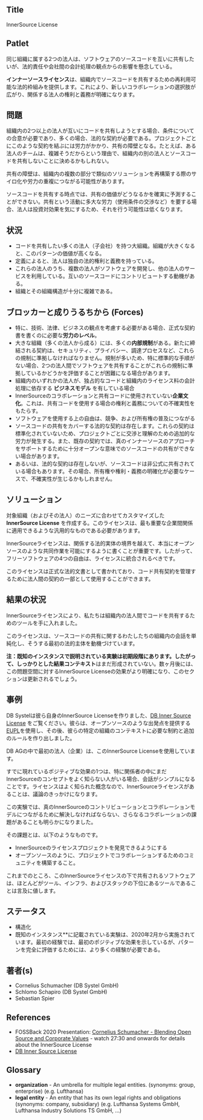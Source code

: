 ## Title

InnerSource License

## Patlet

同じ組織に属する2つの法人は、ソフトウェアのソースコードを互いに共有したいが、法的責任や会社間の会計処理の観点からの影響を懸念している。

**インナーソースライセンス**は、組織内でソースコードを共有するための再利用可能な法的枠組みを提供します。これにより、新しいコラボレーションの選択肢が広がり、関係する法人の権利と義務が明確になります。

## 問題

組織内の2つ以上の法人が互いにコードを共有しようとする場合、条件についての合意が必要であり、多くの場合、法的な契約が必要である。プロジェクトごとにこのような契約を結ぶには労力がかかり、共有の障壁となる。たとえば、ある法人のチームは、複雑そうだからという理由で、組織内の別の法人とソースコードを共有しないことに決めるかもしれない。

共有の障壁は、組織内の複数の部分で類似のソリューションを再構築する際のサイロ化や労力の重複につながる可能性があります。

ソースコードを共有する時点では、共有の価値がどうなるかを確実に予測することができない。共有という活動に多大な労力（使用条件の交渉など）を要する場合、法人は投資対効果を気にするため、それを行う可能性は低くなります。

## 状況

- コードを共有したい多くの法人（子会社）を持つ大組織。組織が大きくなると、このパターンの価値が高くなる。
- 定義によると、法人は独自の法的権利と義務を持っている。
- これらの法人のうち、複数の法人がソフトウェアを開発し、他の法人のサービスを利用している。互いのソースコードにコントリビュートする動機がある。
- 組織とその組織構造が十分に複雑である。

## ブロッカーと成りうるちから (Forces)

- 特に、技術、法律、ビジネスの観点を考慮する必要がある場合、正式な契約書を書くのに必要な**労力のレベル**。
- 大きな組織（多くの法人から成る）には、多くの**内部規制**がある。新たに締結される契約は、セキュリティ、プライバシー、調達プロセスなど、これらの規制に準拠しなければなりません。規制が多いため、特に標準的な手順がない場合、2つの法人間でソフトウェアを共有することがこれらの規制に準拠しているかどうかを評価することが困難になる場合があります。
- 組織内のいずれかの法人が、独占的なコードと組織内のライセンス料の会計処理に依存する **ビジネスモデル** を有している場合
- InnerSourceのコラボレーションと共有コードに使用されていない**企業文化**。これは、共有コードを使用する場合の権利と義務についての不確実性をもたらす。
- ソフトウェアを使用する上の自由は、競争、および所有権の普及につながる
- ソースコードの共有をカバーする法的な契約は存在します。これらの契約は標準化されていないため、プロジェクトごとに交渉と理解のための追加的な労力が発生する。また、既存の契約では、真のインナーソースのアプローチをサポートするために十分オープンな意味でのソースコードの共有ができない場合があります。
- あるいは、法的な契約は存在しないが、ソースコードは非公式に共有されている場合もあります。その場合、所有権や権利・義務の明確化が必要なケースで、不確実性が生じるかもしれません。

## ソリューション

対象組織（およびその法人）のニーズに合わせてカスタマイズした **InnerSource License** を作成する。このライセンスは、最も重要な企業間関係に適用できるような汎用的なものである必要があります。

InnerSourceライセンスは、関係する法的実体の境界を越えて、本当にオープンソースのような共同作業を可能にするように書くことが重要です。したがって、フリーソフトウェアの4つの自由は、ライセンスに統合されるべきです。

このライセンスは正式な法的文書として書かれており、コード共有契約を管理するために法人間の契約の一部として使用することができます。

## 結果の状況

InnerSourceライセンスにより、私たちは組織内の法人間でコードを共有するためのツールを手に入れました。

このライセンスは、ソースコードの共有に関するわたしたちの組織内の会話を単純化し、そうする最初の法的主体を動機づけています。

**注：**既知のインスタンスで説明されている実験は初期段階にあります。したがって、しっかりとした**結果コンテキスト**はまだ形成されていない。数ヶ月後には、この問題空間に対するInnerSource Licenseの効果がより明確になり、このセクションは更新されるでしょう。

## 事例

DB Systelは彼ら自身のInnerSource Licenseを作りました、[DB Inner Source License][db-inner-source-license] をご覧ください。彼らは、オープンソースのような出発点を提供する[EUPL][eupl]を使用し、その後、彼らの特定の組織のコンテキストに必要な制約と追加のルールを作り出しました。

DB AGの中で最初の法人（企業）は、このInnerSource Licenseを使用しています。

すでに現れているポジティブな効果の1つは、特に関係者の中にまだInnerSourceのコンセプトをよく知らない人がいる場合、会話がシンプルになることです。ライセンスはよく知られた概念なので、InnerSourceライセンスがあることは、議論のきっかけになります。

この実験では、真のInnerSourceのコントリビューションとコラボレーションモデルにつながるために解決しなければならない、さらなるコラボレーションの課題があることも明らかになりました。

その課題とは、以下のようなものです。

- InnerSourceのライセンスプロジェクトを発見できるようにする
- オープンソースのように、プロジェクトでコラボレーションするためのコミュニティを構築すること。

これまでのところ、このInnerSourceライセンスの下で共有されるソフトウェアは、ほとんどがツール、インフラ、およびスタックの下位にあるツールであることは言及に値します。

## ステータス

* 構造化
* 既知のインスタンス**に記載されている実験は、2020年2月から実施されています。最初の経験では、最初のポジティブな効果を示しているが、パターンを完全に評価するためには、より多くの経験が必要である。

## 著者(s)

- Cornelius Schumacher (DB Systel GmbH)
- Schlomo Schapiro (DB Systel GmbH)
- Sebastian Spier

## References

- FOSSBack 2020 Presentation: [Cornelius Schumacher - Blending Open Source and Corporate Values](https://youtu.be/hikC6U8X_Ec) - watch 27:30 and onwards for details about the InnerSource License
- [DB Inner Source License][db-inner-source-license]

## Glossary

- **organization** - An umbrella for multiple legal entities. (synonyms: group, enterprise) (e.g. Lufthansa)
- **legal entity** - An entity that has its own legal rights and obligations (synonyms: company, subsidiary) (e.g. Lufthansa Systems GmbH, Lufthansa Industry Solutions TS GmbH, ...)

[db-inner-source-license]: https://github.com/dbsystel/open-source-policies/blob/master/DB-Inner-Source-License.md
[eupl]: https://joinup.ec.europa.eu/collection/eupl/eupl-text-eupl-12
